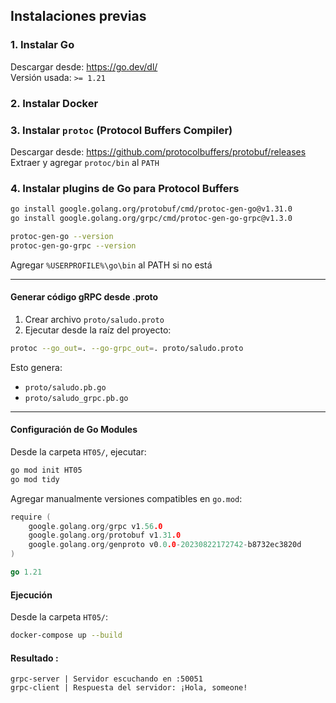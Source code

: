 ## Instalaciones previas

### 1. Instalar Go
Descargar desde: https://go.dev/dl/  
Versión usada: `>= 1.21`

### 2. Instalar Docker 

### 3. Instalar `protoc` (Protocol Buffers Compiler)
Descargar desde: https://github.com/protocolbuffers/protobuf/releases  
Extraer y agregar `protoc/bin` al `PATH`

### 4. Instalar plugins de Go para Protocol Buffers
```bash
go install google.golang.org/protobuf/cmd/protoc-gen-go@v1.31.0
go install google.golang.org/grpc/cmd/protoc-gen-go-grpc@v1.3.0

protoc-gen-go --version
protoc-gen-go-grpc --version
```
Agregar `%USERPROFILE%\go\bin` al PATH si no está

---

####  Generar código gRPC desde .proto

1. Crear archivo `proto/saludo.proto`
2. Ejecutar desde la raíz del proyecto:
```bash
protoc --go_out=. --go-grpc_out=. proto/saludo.proto
```
Esto genera:
- `proto/saludo.pb.go`
- `proto/saludo_grpc.pb.go`

---

#### Configuración de Go Modules

Desde la carpeta `HT05/`, ejecutar:
```bash
go mod init HT05
go mod tidy
```

Agregar manualmente versiones compatibles en `go.mod`:
```go
require (
    google.golang.org/grpc v1.56.0
    google.golang.org/protobuf v1.31.0
    google.golang.org/genproto v0.0.0-20230822172742-b8732ec3820d
)

go 1.21
```

#### Ejecución

Desde la carpeta `HT05/`:

```bash
docker-compose up --build
```

#### Resultado :

```
grpc-server | Servidor escuchando en :50051
grpc-client | Respuesta del servidor: ¡Hola, someone!
```
